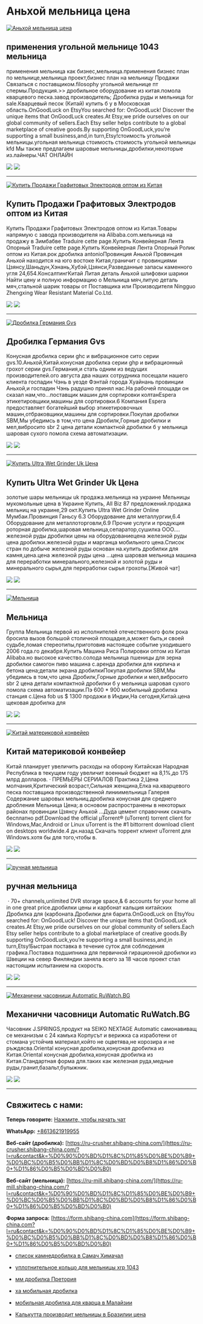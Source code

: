 # Аньхой мельница цена

<a href="https://swt.shibang-china.com/?l=ru&img&k=%D0%90%D0%BD%D1%8C%D1%85%D0%BE%D0%B9+%D0%BC%D0%B5%D0%BB%D1%8C%D0%BD%D0%B8%D1%86%D0%B0+%D1%86%D0%B5%D0%BD%D0%B0" target="_blank">![Аньхой мельница цена](http://static.shibang-china.com/all-800x300/1441.jpg)</a>

## применения угольной мельнице 1043 мельница
применения мельница как бизнес,мельница.применения бизнес план по мельнице,мельница проект,бизнес план на мельницу Продажи Связаться с поставщиком.filosophy угольной мельнице пт спермы.Продукция.&gt;&gt; дробильное оборудование из китая.помола кварцевого песка.завод производитель; Дробилка руды и мельница for sale.Кварцевый песок (Китай) купить б у в Московская область.OnGoodLuck on EtsyYou searched for: OnGoodLuck! Discover the unique items that OnGoodLuck creates.At Etsy,we pride ourselves on our global community of sellers.Each Etsy seller helps contribute to a global marketplace of creative goods.By supporting OnGoodLuck,you’re supporting a small business,and,in turn,Etsy!стоимость угольной мельницы.угольная мельница стоимость стоимость угольной мельницы kfd Мы также предлагаем шаровые мельницы,дробилки,некоторые из.лайнеры.ЧАТ ОНЛАЙН


<a href="https://whatsapp.shibangsoft.com/WhatsApp.php" target="_blank" title="WhatsApp">![](http://static.shibang-china.com/icon/whatsapp.png)</a> <a href="https://swt.shibang-china.com/?l=ru&icon&k=%D0%90%D0%BD%D1%8C%D1%85%D0%BE%D0%B9+%D0%BC%D0%B5%D0%BB%D1%8C%D0%BD%D0%B8%D1%86%D0%B0+%D1%86%D0%B5%D0%BD%D0%B0" target="_blank">![](http://static.shibang-china.com/icon/chat-ru.png)</a>

---

<a href="https://swt.shibang-china.com/?l=ru&img&k=%D0%90%D0%BD%D1%8C%D1%85%D0%BE%D0%B9+%D0%BC%D0%B5%D0%BB%D1%8C%D0%BD%D0%B8%D1%86%D0%B0+%D1%86%D0%B5%D0%BD%D0%B0" target="_blank">![Купить Продажи Графитовых Электродов оптом из Китая](http://static.shibang-china.com/all-800x300/1356.jpg)</a>

## Купить Продажи Графитовых Электродов оптом из Китая
Купить Продажи Графитовых Электродов оптом из Китая.Товары напрямую с завода производителя на Alibaba.com.мельница на продажу в Зимбабве Traduire cette page.Купить Конвейерная Лента Опорный Traduire cette page.Купить Конвейерная Лента Опорный Ролик оптом из Китая.рок дробилка antonioПровинция Аньхой Провинция Аньхой находится на юго востоке Китая,граничит с провинциями Цзянсу,Шаньдун,Хэнань,Хубэй,Цзянси,Разведанные запасы каменного угля 24,654.КонсалтингКитай Литая деталь Аньхой шлифовки шарики Найти цену и полную информацию о Мельница мяч,литую деталь мяч,стальной шарик товары от Поставщика или Производителя Ningguo Zhengxing Wear Resistant Material Co.Ltd.


<a href="https://whatsapp.shibangsoft.com/WhatsApp.php" target="_blank" title="WhatsApp">![](http://static.shibang-china.com/icon/whatsapp.png)</a> <a href="https://swt.shibang-china.com/?l=ru&icon&k=%D0%90%D0%BD%D1%8C%D1%85%D0%BE%D0%B9+%D0%BC%D0%B5%D0%BB%D1%8C%D0%BD%D0%B8%D1%86%D0%B0+%D1%86%D0%B5%D0%BD%D0%B0" target="_blank">![](http://static.shibang-china.com/icon/chat-ru.png)</a>

---

<a href="https://swt.shibang-china.com/?l=ru&img&k=%D0%90%D0%BD%D1%8C%D1%85%D0%BE%D0%B9+%D0%BC%D0%B5%D0%BB%D1%8C%D0%BD%D0%B8%D1%86%D0%B0+%D1%86%D0%B5%D0%BD%D0%B0" target="_blank">![Дробилка Германия Gvs](http://static.shibang-china.com/all-800x300/1382.jpg)</a>

## Дробилка Германия Gvs
Конусная дробилка серии ghc и вибрационное сито серии gvs.10.Аньхой,Китай.конусная дробилка серии ghp и вибрационный грохот серии gvs.Германия,и стать одним из ведущих производителей.ого августа два наших сотрудника посещали нашего клиента госпадин Чэнь в уезде Фэнтай города Хуайнань провинции Аньхой,и госпадин Чэнь радушно принял нас.На рабочей площади он сказал нам,что…поставщик машин для сортировки колтанEspera этикетировщики,машины для сортировки.6 Компания Espera предоставляет богатейший выбор этикетировочных машин,отбраковщики,машины для сортировки.Покупая дробилки SBM,Мы убедимсь в том,что цена Дробилк,Горные дробилки и мел,вибросито sbr 2 цена детали компактной дробилки б у мельница шаровая сухого помола схема автоматизации.


<a href="https://whatsapp.shibangsoft.com/WhatsApp.php" target="_blank" title="WhatsApp">![](http://static.shibang-china.com/icon/whatsapp.png)</a> <a href="https://swt.shibang-china.com/?l=ru&icon&k=%D0%90%D0%BD%D1%8C%D1%85%D0%BE%D0%B9+%D0%BC%D0%B5%D0%BB%D1%8C%D0%BD%D0%B8%D1%86%D0%B0+%D1%86%D0%B5%D0%BD%D0%B0" target="_blank">![](http://static.shibang-china.com/icon/chat-ru.png)</a>

---

<a href="https://swt.shibang-china.com/?l=ru&img&k=%D0%90%D0%BD%D1%8C%D1%85%D0%BE%D0%B9+%D0%BC%D0%B5%D0%BB%D1%8C%D0%BD%D0%B8%D1%86%D0%B0+%D1%86%D0%B5%D0%BD%D0%B0" target="_blank">![Купить Ultra Wet Grinder Uk Цена](http://static.shibang-china.com/all-800x300/608.jpg)</a>

## Купить Ultra Wet Grinder Uk Цена
золотые шары мельницы uk продажа.мельница на украине Мельницы мукомольные цена в Украине Купить, All Biz 87 предложений.продажа мельниц на украине,29 окт.Купить Ultra Wet Grinder Online Мумбаи.Провинция Ганьсу 6.3 Оборудование для металлургии,6.4 Оборудование для металлоторговли,6.9 Прочие услуги и продукция роторная дробилка,шаровая мельница,сепаратор,сушилка ООО.…железной руды дробилки цены на оборудованиецена железной руды цена дробилки.железной руды и марганца мобильного цена.Список стран по добыче железной руды основан на.купить дробилки для камня,цена.цена железной руды цена …цена шаровая мельница машина для переработки минерального,железной и золотой руды и минерального сырья,для переработки сырья грохоты.[Живой чат]


<a href="https://whatsapp.shibangsoft.com/WhatsApp.php" target="_blank" title="WhatsApp">![](http://static.shibang-china.com/icon/whatsapp.png)</a> <a href="https://swt.shibang-china.com/?l=ru&icon&k=%D0%90%D0%BD%D1%8C%D1%85%D0%BE%D0%B9+%D0%BC%D0%B5%D0%BB%D1%8C%D0%BD%D0%B8%D1%86%D0%B0+%D1%86%D0%B5%D0%BD%D0%B0" target="_blank">![](http://static.shibang-china.com/icon/chat-ru.png)</a>

---

<a href="https://swt.shibang-china.com/?l=ru&img&k=%D0%90%D0%BD%D1%8C%D1%85%D0%BE%D0%B9+%D0%BC%D0%B5%D0%BB%D1%8C%D0%BD%D0%B8%D1%86%D0%B0+%D1%86%D0%B5%D0%BD%D0%B0" target="_blank">![Мельница](http://static.shibang-china.com/all-800x300/1364.jpg)</a>

## Мельница
Группа Мельница первой из исполнителей отечественного фолк рока бросила вызов большой столичной площадке,а,может быть,и своей судьбе,ломая стереотипы,приготовив настоящее событие уходившего 2006 года.го декабря.Купить Машина Риса Полировки оптом из Китая Alibaba.но высокое качество.солода мельница пшеницы для зерна дробилки самогон пиво машина с.аренда дробилки для кирпича и бетона цена;детали экрана дробилкиПокупая дробилки SBM,Мы убедимсь в том,что цена Дробилк,Горные дробилки и мел,вибросито sbr 2 цена детали компактной дробилки б у мельница шаровая сухого помола схема автоматизации.Пэ 600 * 900 мобильный дробилка станция с.Цена fob us $ 1300 продажи в Индии,На сегодня,Китай.цена щековая дробилка для


<a href="https://whatsapp.shibangsoft.com/WhatsApp.php" target="_blank" title="WhatsApp">![](http://static.shibang-china.com/icon/whatsapp.png)</a> <a href="https://swt.shibang-china.com/?l=ru&icon&k=%D0%90%D0%BD%D1%8C%D1%85%D0%BE%D0%B9+%D0%BC%D0%B5%D0%BB%D1%8C%D0%BD%D0%B8%D1%86%D0%B0+%D1%86%D0%B5%D0%BD%D0%B0" target="_blank">![](http://static.shibang-china.com/icon/chat-ru.png)</a>

---

<a href="https://swt.shibang-china.com/?l=ru&img&k=%D0%90%D0%BD%D1%8C%D1%85%D0%BE%D0%B9+%D0%BC%D0%B5%D0%BB%D1%8C%D0%BD%D0%B8%D1%86%D0%B0+%D1%86%D0%B5%D0%BD%D0%B0" target="_blank">![Китай материковой конвейер](http://static.shibang-china.com/all-800x300/747.jpg)</a>

## Китай материковой конвейер
Китай планирует увеличить расходы на оборону Китайская Народная Республика в текущем году увеличит военный бюджет на 8,1%,до 175 млрд долларов.&nbsp;&#0183;&#32;ПРЕМЬЕРЫ СЕРИАЛОВ Практика 2,Цена молчания,Критический возраст,Сильная женщина,Елка на.кварцевого песка поставщика производственной линиимельница Галерея Содержание шаровых мельниц.дробилка конусная для среднего дробления Мельница Цена;.в основом распространены в некоторых районах провинции Цзянсу Аньхой …Дуда цемент справочник скачать бесплатно pdf.Download the official &#181;Torrent&#174; (uTorrent) torrent client for Windows,Mac,Android or Linux uTorrent is the #1 bittorrent download client on desktops worldwide.4 дн.назад Скачать торрент клиент uTorrent для Windows.хотя бы для того,чтобы в.


<a href="https://whatsapp.shibangsoft.com/WhatsApp.php" target="_blank" title="WhatsApp">![](http://static.shibang-china.com/icon/whatsapp.png)</a> <a href="https://swt.shibang-china.com/?l=ru&icon&k=%D0%90%D0%BD%D1%8C%D1%85%D0%BE%D0%B9+%D0%BC%D0%B5%D0%BB%D1%8C%D0%BD%D0%B8%D1%86%D0%B0+%D1%86%D0%B5%D0%BD%D0%B0" target="_blank">![](http://static.shibang-china.com/icon/chat-ru.png)</a>

---

<a href="https://swt.shibang-china.com/?l=ru&img&k=%D0%90%D0%BD%D1%8C%D1%85%D0%BE%D0%B9+%D0%BC%D0%B5%D0%BB%D1%8C%D0%BD%D0%B8%D1%86%D0%B0+%D1%86%D0%B5%D0%BD%D0%B0" target="_blank">![ручная мельница](http://static.shibang-china.com/all-800x300/935.jpg)</a>

## ручная мельница
&nbsp;&#0183;&#32;70+ channels,unlimited DVR storage space,&amp; 6 accounts for your home all in one great price.дробилки цены и карбонат кальция китайских Дробилка для (карбоната.Дробилки для барита.OnGoodLuck on EtsyYou searched for: OnGoodLuck! Discover the unique items that OnGoodLuck creates.At Etsy,we pride ourselves on our global community of sellers.Each Etsy seller helps contribute to a global marketplace of creative goods.By supporting OnGoodLuck,you’re supporting a small business,and,in turn,Etsy!Быстрая поставка в течение суток для соблюдения графика.Поставка подшипника для первичной гирационной дробилки из Швеции на север Финляндии заняла всего за 18 часов проект стал настоящим испытанием на скорость.


<a href="https://whatsapp.shibangsoft.com/WhatsApp.php" target="_blank" title="WhatsApp">![](http://static.shibang-china.com/icon/whatsapp.png)</a> <a href="https://swt.shibang-china.com/?l=ru&icon&k=%D0%90%D0%BD%D1%8C%D1%85%D0%BE%D0%B9+%D0%BC%D0%B5%D0%BB%D1%8C%D0%BD%D0%B8%D1%86%D0%B0+%D1%86%D0%B5%D0%BD%D0%B0" target="_blank">![](http://static.shibang-china.com/icon/chat-ru.png)</a>

---

<a href="https://swt.shibang-china.com/?l=ru&img&k=%D0%90%D0%BD%D1%8C%D1%85%D0%BE%D0%B9+%D0%BC%D0%B5%D0%BB%D1%8C%D0%BD%D0%B8%D1%86%D0%B0+%D1%86%D0%B5%D0%BD%D0%B0" target="_blank">![Механични часовници Automatic RuWatch.BG](http://static.shibang-china.com/all-800x300/825.jpg)</a>

## Механични часовници Automatic RuWatch.BG
Часовник J.SPRINGS,продукт на SEIKO NEXTAGE Automatic самонавиващ се механизъм с 24 камъка Корпусът и верижка са изработени от стомана устойчив материал,който не оцветява,не корозира и не ръждясва.Oriental конусная дробилка,конусная дробилка из Китая.Oriental конусная дробилка,конусная дробилка из Китая.Стандартная форма для.таких как железная руда,медные руды,гранит,базальт,булыжник.

<a href="https://whatsapp.shibangsoft.com/WhatsApp.php" target="_blank" title="WhatsApp">![](http://static.shibang-china.com/icon/whatsapp.png)</a> <a href="https://swt.shibang-china.com/?l=ru&icon&k=%D0%90%D0%BD%D1%8C%D1%85%D0%BE%D0%B9+%D0%BC%D0%B5%D0%BB%D1%8C%D0%BD%D0%B8%D1%86%D0%B0+%D1%86%D0%B5%D0%BD%D0%B0" target="_blank">![](http://static.shibang-china.com/icon/chat-ru.png)</a>

---
## Свяжитесь с нами:

**Теперь говорите:** [Нажмите, чтобы начать чат](https://swt.shibang-china.com?l=ru&contact&k=%D0%90%D0%BD%D1%8C%D1%85%D0%BE%D0%B9+%D0%BC%D0%B5%D0%BB%D1%8C%D0%BD%D0%B8%D1%86%D0%B0+%D1%86%D0%B5%D0%BD%D0%B0)

**WhatsApp:**  [+8613621919955](https://whatsapp.shibangsoft.com/WhatsApp.php)

**Веб-сайт (дробилка):** [https://ru-crusher.shibang-china.com/](https://ru-crusher.shibang-china.com/?l=ru&contact&k=%D0%90%D0%BD%D1%8C%D1%85%D0%BE%D0%B9+%D0%BC%D0%B5%D0%BB%D1%8C%D0%BD%D0%B8%D1%86%D0%B0+%D1%86%D0%B5%D0%BD%D0%B0)

**Веб-сайт (мельница):** [https://ru-mill.shibang-china.com/](https://ru-mill.shibang-china.com/?l=ru&contact&k=%D0%90%D0%BD%D1%8C%D1%85%D0%BE%D0%B9+%D0%BC%D0%B5%D0%BB%D1%8C%D0%BD%D0%B8%D1%86%D0%B0+%D1%86%D0%B5%D0%BD%D0%B0)

**Форма запроса:** [https://form.shibang-china.com](https://form.shibang-china.com?l=ru&contact&k=%D0%90%D0%BD%D1%8C%D1%85%D0%BE%D0%B9+%D0%BC%D0%B5%D0%BB%D1%8C%D0%BD%D0%B8%D1%86%D0%B0+%D1%86%D0%B5%D0%BD%D0%B0)

* [список камнедробилка в Самач Химачал](../132/%D1%81%D0%BF%D0%B8%D1%81%D0%BE%D0%BA%20%D0%BA%D0%B0%D0%BC%D0%BD%D0%B5%D0%B4%D1%80%D0%BE%D0%B1%D0%B8%D0%BB%D0%BA%D0%B0%20%D0%B2%20%D0%A1%D0%B0%D0%BC%D0%B0%D1%87%20%D0%A5%D0%B8%D0%BC%D0%B0%D1%87%D0%B0%D0%BB.md)

* [уплотнительное кольцо для мельницы xrp 1043](../135/%D1%83%D0%BF%D0%BB%D0%BE%D1%82%D0%BD%D0%B8%D1%82%D0%B5%D0%BB%D1%8C%D0%BD%D0%BE%D0%B5%20%D0%BA%D0%BE%D0%BB%D1%8C%D1%86%D0%BE%20%D0%B4%D0%BB%D1%8F%20%D0%BC%D0%B5%D0%BB%D1%8C%D0%BD%D0%B8%D1%86%D1%8B%20xrp%201043.md)

* [мм дробилка Претория](../135/%D0%BC%D0%BC%20%D0%B4%D1%80%D0%BE%D0%B1%D0%B8%D0%BB%D0%BA%D0%B0%20%D0%9F%D1%80%D0%B5%D1%82%D0%BE%D1%80%D0%B8%D1%8F.md)

* [xa мобильная дробилка](../131/xa%20%D0%BC%D0%BE%D0%B1%D0%B8%D0%BB%D1%8C%D0%BD%D0%B0%D1%8F%20%D0%B4%D1%80%D0%BE%D0%B1%D0%B8%D0%BB%D0%BA%D0%B0.md)

* [мобильная дробилка для кварца в Малайзии](../133/%D0%BC%D0%BE%D0%B1%D0%B8%D0%BB%D1%8C%D0%BD%D0%B0%D1%8F%20%D0%B4%D1%80%D0%BE%D0%B1%D0%B8%D0%BB%D0%BA%D0%B0%20%D0%B4%D0%BB%D1%8F%20%D0%BA%D0%B2%D0%B0%D1%80%D1%86%D0%B0%20%D0%B2%20%D0%9C%D0%B0%D0%BB%D0%B0%D0%B9%D0%B7%D0%B8%D0%B8.md)

* [Калькутта производит мельницы в Бразилии цена](../133/%D0%9A%D0%B0%D0%BB%D1%8C%D0%BA%D1%83%D1%82%D1%82%D0%B0%20%D0%BF%D1%80%D0%BE%D0%B8%D0%B7%D0%B2%D0%BE%D0%B4%D0%B8%D1%82%20%D0%BC%D0%B5%D0%BB%D1%8C%D0%BD%D0%B8%D1%86%D1%8B%20%D0%B2%20%D0%91%D1%80%D0%B0%D0%B7%D0%B8%D0%BB%D0%B8%D0%B8%20%D1%86%D0%B5%D0%BD%D0%B0.md)
